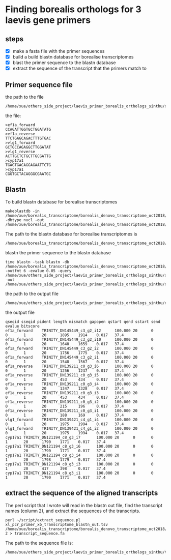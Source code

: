 # Finding borealis orthologs for 3 laevis gene primers
## steps
- [x] make a fasta file with the primer sequences
- [x] build a build blastn database for borealise transcriptomes
- [x] blast the primer sequence to the blastn database
- [x] extract the sequence of the transcript that the primers match to

## Primer sequence file
the path to the file
```
/home/xue/others_side_project/laevis_primer_borealis_orthologs_sinthu/xl_pcr_primer.fa
```
the file:
```
>ef1a_forward
CCAGATTGGTGCTGGATATG
>ef1a_reverse
TTCTGAGCAGACTTTGTGAC
>vlg1_forward
GCTGCCAGAGGCTTGGATAT
>vlg1_reverse
ACTTGCTCTGCTTGCGATTG
>cyp17a1
TGAGTGACAGGAGAATTCTG
>cyp17a1
CGGTGCTACAGGGCGAATGC
```

## Blastn
To build blastn database for borealise transcriptomes
```
makeblastdb -in /home/xue/borealis_transcriptome/borealis_denovo_transcriptome_oct2018/borealis_denovo_oct2018_trinityout.Trinity.fasta -dbtype nucl -out /home/xue/borealis_transcriptome/borealis_denovo_transcriptome_oct2018/db_blastn_borealis_denovo_transcriptome_oct2018
```
The path to the blastn database for borealise transcriptomes is 
```
/home/xue/borealis_transcriptome/borealis_denovo_transcriptome_oct2018/db_blastn_borealis_denovo_transcriptome_oct2018
```
blastn the primer sequence to the blastn database
```
time blastn -task blastn -db /home/xue/borealis_transcriptome/borealis_denovo_transcriptome_oct2018/db_blastn_borealis_denovo_transcriptome_oct2018/db_blastn_borealis_denovo_transcriptome_oct2018 -outfmt 6 -evalue 0.05 -query /home/xue/others_side_project/laevis_primer_borealis_orthologs_sinthu/xl_pcr_primer.fa -out /home/xue/others_side_project/laevis_primer_borealis_orthologs_sinthu/xl_pcr_primer_xb_transcriptome_blastn_out.tsv
```
the path to the output file
```
/home/xue/others_side_project/laevis_primer_borealis_orthologs_sinthu/xl_pcr_primer_xb_transcriptome_blastn_out.tsv
```
the output file
```
qseqid sseqid pident length mismatch gapopen qstart qend sstart send evalue bitscore
ef1a_forward    TRINITY_DN145449_c3_g2_i12      100.000 20      0       0       1       20      1895    1914    0.017   37.4
ef1a_forward    TRINITY_DN145449_c3_g2_i10      100.000 20      0       0       1       20      1640    1659    0.017   37.4
ef1a_forward    TRINITY_DN145449_c3_g2_i2       100.000 20      0       0       1       20      1756    1775    0.017   37.4
ef1a_forward    TRINITY_DN145449_c3_g2_i1       100.000 20      0       0       1       20      1548    1567    0.017   37.4
ef1a_reverse    TRINITY_DN139211_c0_g3_i6       100.000 20      0       0       1       20      1256    1237    0.017   37.4
ef1a_reverse    TRINITY_DN139211_c0_g3_i5       100.000 20      0       0       1       20      453     434     0.017   37.4
ef1a_reverse    TRINITY_DN139211_c0_g3_i4       100.000 20      0       0       1       20      1347    1328    0.017   37.4
ef1a_reverse    TRINITY_DN139211_c0_g3_i3       100.000 20      0       0       1       20      453     434     0.017   37.4
ef1a_reverse    TRINITY_DN139211_c0_g3_i2       100.000 20      0       0       1       20      215     196     0.017   37.4
ef1a_reverse    TRINITY_DN139211_c0_g3_i1       100.000 20      0       0       1       20      188     169     0.017   37.4
vlg1_forward    TRINITY_DN139421_c4_g1_i4       100.000 20      0       0       1       20      1975    1994    0.017   37.4
vlg1_forward    TRINITY_DN139421_c4_g1_i2       100.000 20      0       0       1       20      1975    1994    0.017   37.4
cyp17a1 TRINITY_DN121194_c8_g3_i7       100.000 20      0       0       1       20      1790    1771    0.017   37.4
cyp17a1 TRINITY_DN121194_c8_g3_i6       100.000 20      0       0       1       20      1790    1771    0.017   37.4
cyp17a1 TRINITY_DN121194_c8_g3_i4       100.000 20      0       0       1       20      1798    1779    0.017   37.4
cyp17a1 TRINITY_DN121194_c8_g3_i3       100.000 20      0       0       1       20      417     398     0.017   37.4
cyp17a1 TRINITY_DN121194_c8_g3_i1       100.000 20      0       0       1       20      1790    1771    0.017   37.4
```

## extract the sequence of the aligned transcripts 
The perl script that I wrote will read in the blastn out file, find the transcript names (column 2), and extract the sequences of the transcripts.
```
perl ~/script/extract_sequence.pl xl_pcr_primer_xb_transcriptome_blastn_out.tsv /home/xue/borealis_transcriptome/borealis_denovo_transcriptome_oct2018/borealis_denovo_oct2018_trinityout.Trinity.fasta 2 > transcript_sequence.fa
```
The path to the sequence file is:
```
/home/xue/others_side_project/laevis_primer_borealis_orthologs_sinthu/transcript_sequence.fa
```


